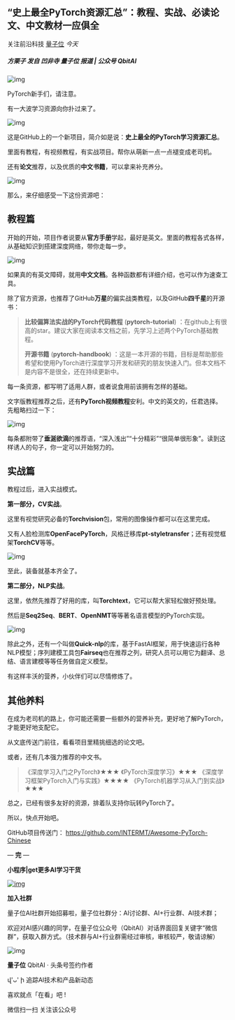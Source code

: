 ## “史上最全PyTorch资源汇总”：教程、实战、必读论文、中文教材一应俱全

关注前沿科技 [量子位](javascript:void(0);) *今天*

##### 方栗子 发自 凹非寺  量子位 报道 | 公众号 QbitAI



![img](https://mmbiz.qpic.cn/mmbiz_png/YicUhk5aAGtApYmELhf5iazH4elSUT7aILKaG0lD8sxaDsicEnuJVbGdBxgpvLCrwfiav7JyhJ1w3EickE3eTEaVFpg/640?wx_fmt=png&tp=webp&wxfrom=5&wx_lazy=1&wx_co=1)

PyTorch新手们，请注意。

有一大波学习资源向你扑过来了。

![img](https://mmbiz.qpic.cn/mmbiz_png/YicUhk5aAGtApYmELhf5iazH4elSUT7aILVjPezPc43AP7ibY7kmtGTticI86n42VBxvjKHXAnRdjlwvIKOniaTGo9Q/640?wx_fmt=png&tp=webp&wxfrom=5&wx_lazy=1&wx_co=1)

这是GitHub上的一个新项目，简介如是说：**史上最全的PyTorch学习资源汇总**。

里面有教程，有视频教程，有实战项目。帮你从萌新一点一点褪变成老司机。

还有**论文**推荐，以及优质的**中文书籍**，可以拿来补充养分。

![img](https://mmbiz.qpic.cn/mmbiz_png/YicUhk5aAGtApYmELhf5iazH4elSUT7aILGRibZVicZeib7WAUXKnrklF9VpGPGePaSkJ6U5avDEhgfKjU1GIBoJLSQ/640?wx_fmt=png&tp=webp&wxfrom=5&wx_lazy=1&wx_co=1)

那么，来仔细感受一下这份资源吧：

## 教程篇

开始的开始，项目作者说要从**官方手册**学起，最好是英文。里面的教程各式各样，从基础知识到搭建深度网络，带你走每一步。

![img](https://mmbiz.qpic.cn/mmbiz_png/YicUhk5aAGtApYmELhf5iazH4elSUT7aILDyCIgtziaNctjXZmOhkyWDibx7Kor8Z1yfRKp74fQqOtXcRlrX2aTicmw/640?wx_fmt=png&tp=webp&wxfrom=5&wx_lazy=1&wx_co=1)

如果真的有英文障碍，就用**中文文档**。各种函数都有详细介绍，也可以作为速查工具。

除了官方资源，也推荐了GitHub**万星**的偏实战类教程，以及GitHub**四千星**的开源书：

> **比较偏算法实战的PyTorch代码教程** (**pytorch-tutorial**) ：在github上有很高的star。建议大家在阅读本文档之前，先学习上述两个PyTorch基础教程。
>
> **开源书籍** (**pytorch-handbook**) ：这是一本开源的书籍，目标是帮助那些希望和使用PyTorch进行深度学习开发和研究的朋友快速入门。但本文档不是内容不是很全，还在持续更新中。

每一条资源，都写明了适用人群，或者说食用前该拥有怎样的基础。

文字版教程推荐之后，还有**PyTorch视频教程**安利。中文的英文的，任君选择。先粗略扫过一下：

![img](https://mmbiz.qpic.cn/mmbiz_gif/YicUhk5aAGtApYmELhf5iazH4elSUT7aILqolQW4ibwpibNQUiaq54Cjl1O84rVZjSXGxYjWw8pcymzwibe0pNicu8mIA/640?wx_fmt=gif&tp=webp&wxfrom=5&wx_lazy=1)

每条都附带了**垂涎欲滴**的推荐语，“深入浅出”“十分精彩”“很简单很形象”。读到这样诱人的句子，你一定可以开始努力的。

## 实战篇

教程过后，进入实战模式。

**第一部分，CV实战**。

这里有视觉研究必备的**Torchvision**包，常用的图像操作都可以在这里完成。

又有人脸检测库**OpenFacePyTorch**，风格迁移库**pt-styletransfer**；还有视觉框架**TorchCV**等等。

![img](https://mmbiz.qpic.cn/mmbiz_gif/YicUhk5aAGtApYmELhf5iazH4elSUT7aILtyeCpDmM8iaTPZMwU4hM6rbkM3Tj4G4a0psMVmibGUloCZ3o9PPcCGsg/640?wx_fmt=gif&tp=webp&wxfrom=5&wx_lazy=1)

至此，装备就基本齐全了。

**第二部分，NLP实战**。

这里，依然先推荐了好用的库，叫**Torchtext**，它可以帮大家轻松做好预处理。

然后是**Seq2Seq**、**BERT**、**OpenNMT**等等著名语言模型的PyTorch实现。

![img](https://mmbiz.qpic.cn/mmbiz_gif/YicUhk5aAGtApYmELhf5iazH4elSUT7aILJeu6ta3zCR5icEMxfENpS9lRZvej7zTvr5lV3s9FtE0KwLbr2nLz53Q/640?wx_fmt=gif&tp=webp&wxfrom=5&wx_lazy=1)

除此之外，还有一个叫做**Quick-nlp**的库，基于FastAI框架，用于快速运行各种NLP模型；序列建模工具包**Fairseq**也在推荐之列，研究人员可以用它为翻译、总结、语言建模等等任务做自定义模型。

有这样丰沃的营养，小伙伴们可以尽情修炼了。

## 其他养料

在成为老司机的路上，你可能还需要一些额外的营养补充，更好地了解PyTorch，才能更好地支配它。

从文底传送门前往，看看项目里精挑细选的论文吧。

或者，还有几本强力推荐的中文书。

> 《深度学习入门之PyTorch》★★★
> 《PyTorch深度学习》★★★
> 《深度学习框架PyTorch入门与实践》★★★★
> 《PyTorch机器学习从入门到实战》★★★

总之，已经有很多友好的资源，排着队支持你玩转PyTorch了。

所以，快点开始吧。

GitHub项目传送门：
https://github.com/INTERMT/Awesome-PyTorch-Chinese

— **完** —

**小程序|get更多AI学习干货**

[![img](https://mmbiz.qpic.cn/mmbiz_jpg/YicUhk5aAGtDpADEKp9rvicB48XgA8ueVdwNbXM1wibYx0ic2pYicwu3UCU5BM6fpDvbH8c4e9JV3uGvYaWAhvGiaTVQ/640?wx_fmt=jpeg&tp=webp&wxfrom=5&wx_lazy=1&wx_co=1)](https://mp.weixin.qq.com/s?__biz=MzIzNjc1NzUzMw==&mid=2247520898&idx=5&sn=2c2c1ea056ab9951d572da0300c88860&chksm=e8d025f0dfa7ace6199f9777a5f63d57894fcf31554a66310a34809ed1b4da00db95a9757b82&mpshare=1&scene=1&srcid=&key=c47853a08ff0b5df2791b00409f6361342c9089efdda0deef220c6b3b63bb41565b7a555375f7b003586574d74325c7cf4d7207385d423665af4e1123b7d21112403cf6fceb34bc77937c3a14486b255&ascene=1&uin=MjMzNDA2ODYyNQ%3D%3D&devicetype=Windows+10&version=62060739&lang=zh_CN&pass_ticket=ZcEDNskDGNPvX7oVWyn5i2vjhb9%2BBrSBrsQB1%2BEKcMDuxlsuwOud%2BcXWDPOd1XyS)

**加入社群**

量子位AI社群开始招募啦，量子位社群分：AI讨论群、AI+行业群、AI技术群；



欢迎对AI感兴趣的同学，在量子位公众号（QbitAI）对话界面回复关键字“微信群”，获取入群方式。（技术群与AI+行业群需经过审核，审核较严，敬请谅解）



![img](https://mmbiz.qpic.cn/mmbiz_jpg/YicUhk5aAGtCQYLj62wpY5xicKlLfDCpKV2aTXlvJODSNPV9Q3zHNEu7UibkwluIwr0TN705vZawerScqBhC67HDQ/640?wx_fmt=jpeg&tp=webp&wxfrom=5&wx_lazy=1&wx_co=1)



**量子位** QbitAI · 头条号签约作者





վ'ᴗ' ի 追踪AI技术和产品新动态



喜欢就点「在看」吧 !











微信扫一扫
关注该公众号